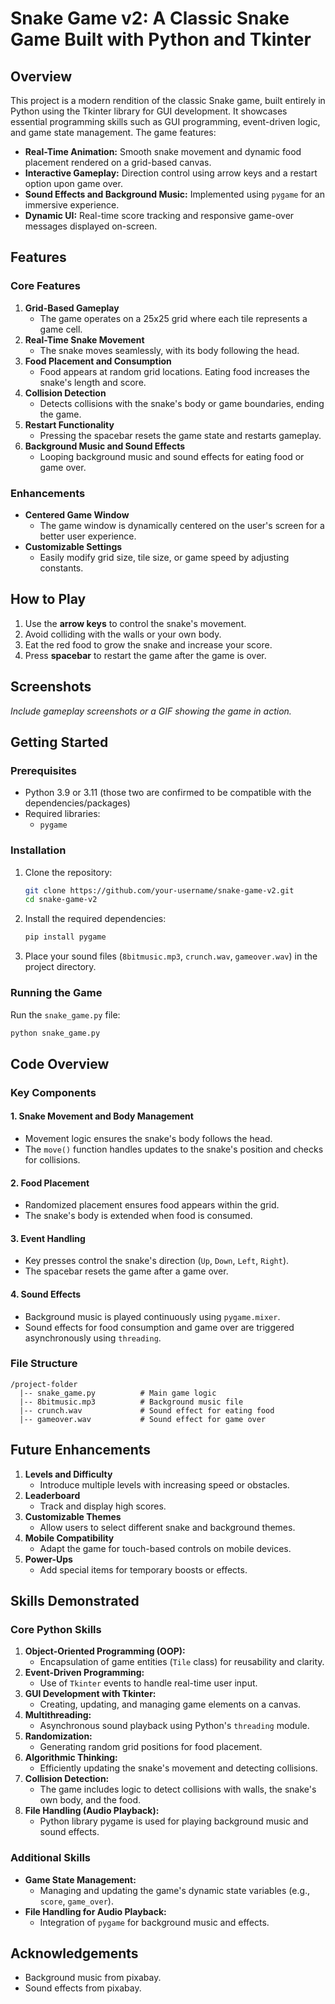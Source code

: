 # Snake Game v2: A Classic Snake Game Built with Python and Tkinter

## Overview
This project is a modern rendition of the classic Snake game, built entirely in Python using the Tkinter library for GUI development. It showcases essential programming skills such as GUI programming, event-driven logic, and game state management. The game features:

- **Real-Time Animation:** Smooth snake movement and dynamic food placement rendered on a grid-based canvas.
- **Interactive Gameplay:** Direction control using arrow keys and a restart option upon game over.
- **Sound Effects and Background Music:** Implemented using `pygame` for an immersive experience.
- **Dynamic UI:** Real-time score tracking and responsive game-over messages displayed on-screen.

## Features

### Core Features
1. **Grid-Based Gameplay**
   - The game operates on a 25x25 grid where each tile represents a game cell.
2. **Real-Time Snake Movement**
   - The snake moves seamlessly, with its body following the head.
3. **Food Placement and Consumption**
   - Food appears at random grid locations. Eating food increases the snake's length and score.
4. **Collision Detection**
   - Detects collisions with the snake's body or game boundaries, ending the game.
5. **Restart Functionality**
   - Pressing the spacebar resets the game state and restarts gameplay.
6. **Background Music and Sound Effects**
   - Looping background music and sound effects for eating food or game over.

### Enhancements
- **Centered Game Window**
  - The game window is dynamically centered on the user's screen for a better user experience.
- **Customizable Settings**
  - Easily modify grid size, tile size, or game speed by adjusting constants.

## How to Play
1. Use the **arrow keys** to control the snake's movement.
2. Avoid colliding with the walls or your own body.
3. Eat the red food to grow the snake and increase your score.
4. Press **spacebar** to restart the game after the game is over.

## Screenshots

*Include gameplay screenshots or a GIF showing the game in action.*

## Getting Started

### Prerequisites
- Python 3.9 or 3.11 (those two are confirmed to be compatible with the dependencies/packages)
- Required libraries:
  - `pygame`

### Installation
1. Clone the repository:
   ```bash
   git clone https://github.com/your-username/snake-game-v2.git
   cd snake-game-v2
   ```
2. Install the required dependencies:
   ```bash
   pip install pygame
   ```
3. Place your sound files (`8bitmusic.mp3`, `crunch.wav`, `gameover.wav`) in the project directory.

### Running the Game
Run the `snake_game.py` file:
```bash
python snake_game.py
```

## Code Overview

### Key Components

#### 1. **Snake Movement and Body Management**
- Movement logic ensures the snake's body follows the head.
- The `move()` function handles updates to the snake's position and checks for collisions.

#### 2. **Food Placement**
- Randomized placement ensures food appears within the grid.
- The snake's body is extended when food is consumed.

#### 3. **Event Handling**
- Key presses control the snake's direction (`Up`, `Down`, `Left`, `Right`).
- The spacebar resets the game after a game over.

#### 4. **Sound Effects**
- Background music is played continuously using `pygame.mixer`.
- Sound effects for food consumption and game over are triggered asynchronously using `threading`.

### File Structure
```
/project-folder
  |-- snake_game.py          # Main game logic
  |-- 8bitmusic.mp3          # Background music file
  |-- crunch.wav             # Sound effect for eating food
  |-- gameover.wav           # Sound effect for game over
```

## Future Enhancements
1. **Levels and Difficulty**
   - Introduce multiple levels with increasing speed or obstacles.
2. **Leaderboard**
   - Track and display high scores.
3. **Customizable Themes**
   - Allow users to select different snake and background themes.
4. **Mobile Compatibility**
   - Adapt the game for touch-based controls on mobile devices.
5. **Power-Ups**
   - Add special items for temporary boosts or effects.

## Skills Demonstrated

### Core Python Skills
1. **Object-Oriented Programming (OOP):**
   - Encapsulation of game entities (`Tile` class) for reusability and clarity.
2. **Event-Driven Programming:**
   - Use of `Tkinter` events to handle real-time user input.
3. **GUI Development with Tkinter:**
   - Creating, updating, and managing game elements on a canvas.
4. **Multithreading:**
   - Asynchronous sound playback using Python's `threading` module.
5. **Randomization:**
   - Generating random grid positions for food placement.
6. **Algorithmic Thinking:**
   - Efficiently updating the snake's movement and detecting collisions.
7. **Collision Detection:**
   - The game includes logic to detect collisions with walls, the snake's own body, and the food.
8. **File Handling (Audio Playback):**
   - Python library pygame is used for playing background music and sound effects.

### Additional Skills
- **Game State Management:**
  - Managing and updating the game's dynamic state variables (e.g., `score`, `game_over`).
- **File Handling for Audio Playback:**
  - Integration of `pygame` for background music and effects.

## Acknowledgements
- Background music from pixabay.
- Sound effects from pixabay.
